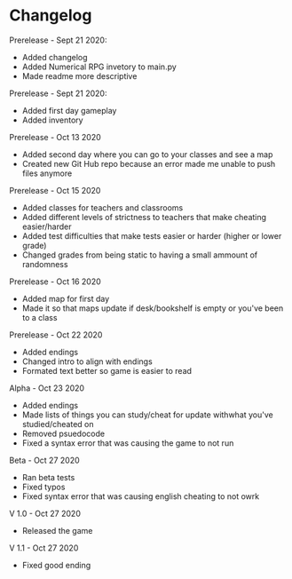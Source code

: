 # Changelog

Prerelease - Sept 21 2020:
- Added changelog
- Added Numerical RPG invetory to main.py
- Made readme more descriptive

Prerelease - Sept 21 2020:
- Added first day gameplay
- Added inventory

Prerelease - Oct 13 2020
- Added second day where you can go to your classes and see a map
- Created new Git Hub repo because an error made me unable to push files anymore

Prerelease - Oct 15 2020
- Added classes for teachers and classrooms
- Added different levels of strictness to teachers that make cheating easier/harder
- Added test difficulties that make tests easier or harder (higher or lower grade)
- Changed grades from being static to having a small ammount of randomness

Prerelease - Oct 16 2020
- Added map for first day
- Made it so that maps update if desk/bookshelf is empty or you've been to a class

Prerelease - Oct 22 2020
- Added endings
- Changed intro to align with endings
- Formated text better so game is easier to read

Alpha - Oct 23 2020
- Added endings
- Made lists of things you can study/cheat for update withwhat you've studied/cheated on
- Removed psuedocode
- Fixed a syntax error that was causing the game to not run

Beta - Oct 27 2020
- Ran beta tests
- Fixed typos
- Fixed syntax error that was causing english cheating to not owrk

V 1.0 - Oct 27 2020
- Released the game

V 1.1 - Oct 27 2020
- Fixed good ending